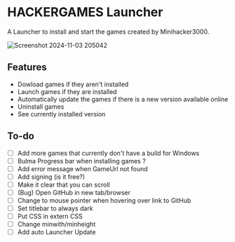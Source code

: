 # HACKERGAMES Launcher

A Launcher to install and start the games created by Minihacker3000.

![Screenshot 2024-11-03 205042](https://github.com/user-attachments/assets/1b7ae837-3490-4de4-9454-0394a1427e1a)

## Features
- Dowload games if they aren't installed
- Launch games if they are installed
- Automatically update the games if there is a new version available online
- Uninstall games
- See currently installed version

## To-do
- [ ] Add more games that currently don't have a build for Windows
- [ ] Bulma Progress bar when installing games ?
- [ ] Add error message when GameUrl not found
- [ ] Add signing (is it free?)
- [ ] Make it clear that you can scroll
- [ ] (Bug) Open GitHub in new tab/browser
- [ ] Change to mouse pointer when hovering over link to GitHub
- [ ] Set titlebar to always dark
- [ ] Put CSS in extern CSS
- [ ] Change minwith/minheight
- [ ] Add auto Launcher Update
